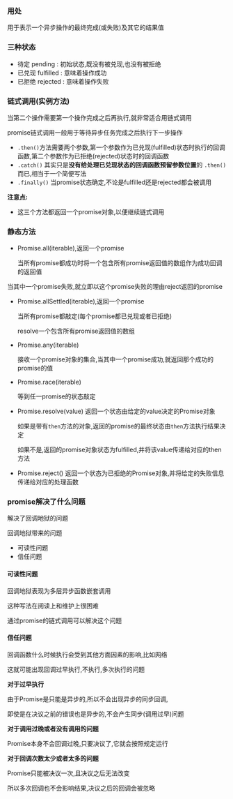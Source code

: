 ### 用处

用于表示一个异步操作的最终完成(或失败)及其它的结果值

### 三种状态

- 待定 pending : 初始状态,既没有被兑现,也没有被拒绝
- 已兑现 fulfilled : 意味着操作成功
- 已拒绝 rejected : 意味着操作失败

### 链式调用(实例方法)

当第二个操作需要第一个操作完成之后再执行,就非常适合用链式调用

promise链式调用一般用于等待异步任务完成之后执行下一步操作

- `.then()`方法需要两个参数,第一个参数作为已兑现(fulfilled)状态时执行的回调函数,第二个参数作为已拒绝(rejected)状态时的回调函数
- `.catch()` 其实只是**没有给处理已兑现状态的回调函数预留参数位置**的 `.then()` 而已,相当于一个简便写法
- `.finally()` 当promise状态确定,不论是fulfilled还是rejected都会被调用

**注意点:**

- 这三个方法都返回一个promise对象,以便继续链式调用

### 静态方法

- Promise.all(iterable),返回一个promise

  当所有promise都成功时将一个包含所有promise返回值的数组作为成功回调的返回值

​	   当其中一个promise失败,就立即以这个promise失败的理由reject返回的promise

- Promise.allSettled(iterable),返回一个promise

  当所有promise都敲定(每个promise都已兑现或者已拒绝)

  resolve一个包含所有promise返回值的数组

- Promise.any(iterable)

  接收一个promise对象的集合,当其中一个promise成功,就返回那个成功的promise的值

- Promise.race(iterable)

  等到任一promise的状态敲定

- Promise.resolve(value) 返回一个状态由给定的value决定的Promise对象

  如果是带有`then`方法的对象,返回的promise的最终状态由`then`方法执行结果决定

  如果不是,返回的promise对象状态为fulfilled,并将该value传递给对应的then方法

- Promise.reject() 返回一个状态为已拒绝的Promise对象,并将给定的失败信息传递给对应的处理函数

### promise解决了什么问题

解决了回调地狱的问题

回调地狱带来的问题

- 可读性问题
- 信任问题

#### 可读性问题

回调地狱表现为多层异步函数嵌套调用

这种写法在阅读上和维护上很困难

通过promise的链式调用可以解决这个问题

#### 信任问题

回调函数什么时候执行会受到其他方面因素的影响,比如网络

这就可能出现回调过早执行,不执行,多次执行的问题

**对于过早执行**

由于Promise是只能是异步的,所以不会出现异步的同步回调,

即使是在决议之前的错误也是异步的,不会产生同步(调用过早)问题

**对于调用过晚或者没有调用的问题**

Promise本身不会回调过晚,只要决议了,它就会按照规定运行

**对于回调次数太少或者太多的问题**

Promise只能被决议一次,且决议之后无法改变

所以多次回调也不会影响结果,决议之后的回调会被忽略

